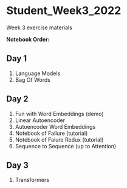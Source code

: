 # Student_Week3_2022
Week 3 exercise materials

**Notebook Order:**

## Day 1
1. Language Models
2. Bag Of Words

## Day 2
1. Fun with Word Embeddings (demo)
2. Linear Autoencoder
3. Autoencoder Word Embeddings
4. Notebook of Failure (tutorial)
5. Notebook of Faiure Redux (tutorial)
6. Sequence to Sequence (up to Attention)

## Day 3
1. Transformers